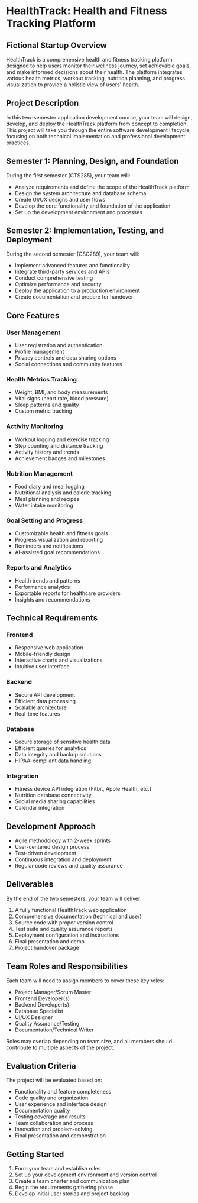 # HealthTrack: Health and Fitness Tracking Platform

## Fictional Startup Overview
HealthTrack is a comprehensive health and fitness tracking platform designed to help users monitor their wellness journey, set achievable goals, and make informed decisions about their health. The platform integrates various health metrics, workout tracking, nutrition planning, and progress visualization to provide a holistic view of users' health.

## Project Description
In this two-semester application development course, your team will design, develop, and deploy the HealthTrack platform from concept to completion. This project will take you through the entire software development lifecycle, focusing on both technical implementation and professional development practices.

## Semester 1: Planning, Design, and Foundation
During the first semester (CTS285), your team will:
- Analyze requirements and define the scope of the HealthTrack platform
- Design the system architecture and database schema
- Create UI/UX designs and user flows
- Develop the core functionality and foundation of the application
- Set up the development environment and processes

## Semester 2: Implementation, Testing, and Deployment
During the second semester (CSC289), your team will:
- Implement advanced features and functionality
- Integrate third-party services and APIs
- Conduct comprehensive testing
- Optimize performance and security
- Deploy the application to a production environment
- Create documentation and prepare for handover

## Core Features

### User Management
- User registration and authentication
- Profile management
- Privacy controls and data sharing options
- Social connections and community features

### Health Metrics Tracking
- Weight, BMI, and body measurements
- Vital signs (heart rate, blood pressure)
- Sleep patterns and quality
- Custom metric tracking

### Activity Monitoring
- Workout logging and exercise tracking
- Step counting and distance tracking
- Activity history and trends
- Achievement badges and milestones

### Nutrition Management
- Food diary and meal logging
- Nutritional analysis and calorie tracking
- Meal planning and recipes
- Water intake monitoring

### Goal Setting and Progress
- Customizable health and fitness goals
- Progress visualization and reporting
- Reminders and notifications
- AI-assisted goal recommendations

### Reports and Analytics
- Health trends and patterns
- Performance analytics
- Exportable reports for healthcare providers
- Insights and recommendations

## Technical Requirements

### Frontend
- Responsive web application
- Mobile-friendly design
- Interactive charts and visualizations
- Intuitive user interface

### Backend
- Secure API development
- Efficient data processing
- Scalable architecture
- Real-time features

### Database
- Secure storage of sensitive health data
- Efficient queries for analytics
- Data integrity and backup solutions
- HIPAA-compliant data handling

### Integration
- Fitness device API integration (Fitbit, Apple Health, etc.)
- Nutrition database connectivity
- Social media sharing capabilities
- Calendar integration

## Development Approach
- Agile methodology with 2-week sprints
- User-centered design process
- Test-driven development
- Continuous integration and deployment
- Regular code reviews and quality assurance

## Deliverables
By the end of the two semesters, your team will deliver:
1. A fully functional HealthTrack web application
2. Comprehensive documentation (technical and user)
3. Source code with proper version control
4. Test suite and quality assurance reports
5. Deployment configuration and instructions
6. Final presentation and demo
7. Project handover package

## Team Roles and Responsibilities
Each team will need to assign members to cover these key roles:
- Project Manager/Scrum Master
- Frontend Developer(s)
- Backend Developer(s)
- Database Specialist
- UI/UX Designer
- Quality Assurance/Testing
- Documentation/Technical Writer

Roles may overlap depending on team size, and all members should contribute to multiple aspects of the project.

## Evaluation Criteria
The project will be evaluated based on:
- Functionality and feature completeness
- Code quality and organization
- User experience and interface design
- Documentation quality
- Testing coverage and results
- Team collaboration and process
- Innovation and problem-solving
- Final presentation and demonstration

## Getting Started
1. Form your team and establish roles
2. Set up your development environment and version control
3. Create a team charter and communication plan
4. Begin the requirements gathering phase
5. Develop initial user stories and project backlog